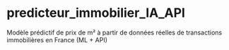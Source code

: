# predicteur_immobilier_IA_API
Modèle prédictif de prix de m² à partir de données réelles de transactions immobilières en France (ML + API)
